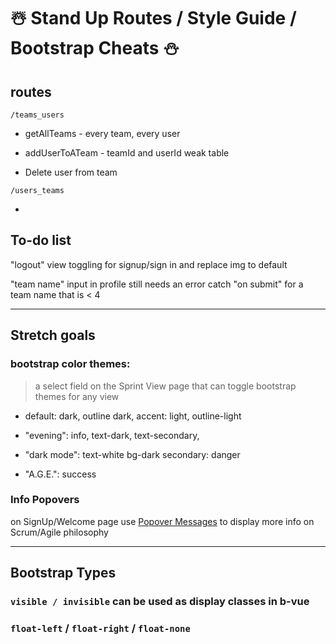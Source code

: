 # ☃️ Stand Up Routes / Style Guide / Bootstrap Cheats ⛄️

## routes

  `/teams_users`

   * getAllTeams - every team, every user

   * addUserToATeam - teamId and userId weak table

   * Delete user from team

   `/users_teams`

   * 

## To-do list

"logout" view toggling for signup/sign in and replace img to default 

"team name" input in profile still needs an error catch "on submit" for a team name that is < 4

---
## Stretch goals

### bootstrap color themes:

> a select field on the Sprint View page that can toggle bootstrap themes for any view

* default: dark, outline dark, accent: light, outline-light

* "evening": info, text-dark, text-secondary,

* "dark mode": text-white bg-dark secondary: danger

* "A.G.E.": success

### Info Popovers

on SignUp/Welcome page use [Popover Messages](https://bootstrap-vue.js.org/docs/components/popover) to display more info on Scrum/Agile philosophy

---

## Bootstrap Types

### `visible / invisible` can be used as display classes in b-vue

### `float-left` / `float-right` / `float-none` 



